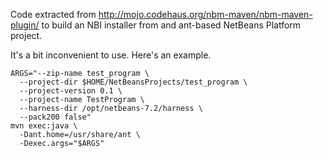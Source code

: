 Code extracted from http://mojo.codehaus.org/nbm-maven/nbm-maven-plugin/ to build an
NBI installer from and ant-based NetBeans Platform project.

It's a bit inconvenient to use. Here's an example.

    ARGS="--zip-name test_program \
      --project-dir $HOME/NetBeansProjects/test_program \
      --project-version 0.1 \
      --project-name TestProgram \
      --harness-dir /opt/netbeans-7.2/harness \
      --pack200 false"
    mvn exec:java \
      -Dant.home=/usr/share/ant \
      -Dexec.args="$ARGS"
